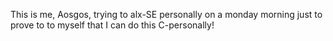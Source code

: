 This is me, Aosgos, trying to alx-SE personally on a monday morning
just to prove to to myself that I can do this C-personally!
